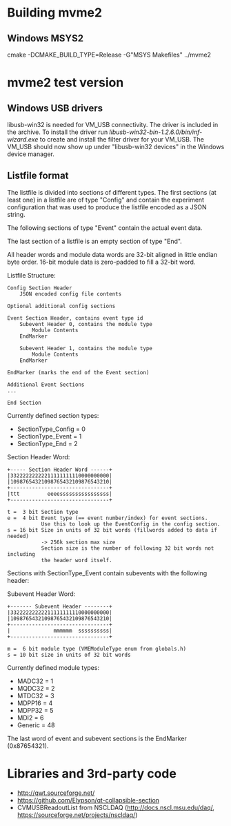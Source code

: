 # Building mvme2
## Windows MSYS2
  cmake -DCMAKE_BUILD_TYPE=Release -G"MSYS Makefiles" ../mvme2



# mvme2 test version

## Windows USB drivers

libusb-win32 is needed for VM_USB connectivity. The driver is included in the
archive. To install the driver run *libusb-win32-bin-1.2.6.0/bin/inf-wizard.exe*
to create and install the filter driver for your VM_USB. The VM_USB should now
show up under "libusb-win32 devices" in the Windows device manager.

## Listfile format

The listfile is divided into sections of different types. The first sections
(at least one) in a listfile are of type "Config" and contain the experiment
configuration that was used to produce the listfile encoded as a JSON string.

The following sections of type "Event" contain the actual event data.

The last section of a listfile is an empty section of type "End".

All header words and module data words are 32-bit aligned in little endian byte
order.  16-bit module data is zero-padded to fill a 32-bit word.

Listfile Structure:

    Config Section Header
        JSON encoded config file contents

    Optional additional config sections

    Event Section Header, contains event type id
        Subevent Header 0, contains the module type
            Module Contents
        EndMarker

        Subevent Header 1, contains the module type
            Module Contents
        EndMarker

    EndMarker (marks the end of the Event section)

    Additional Event Sections
    ...

    End Section

Currently defined section types:

* SectionType_Config = 0
* SectionType_Event  = 1
* SectionType_End    = 2


Section Header Word:

    +----- Section Header Word ------+
    |33222222222211111111110000000000|
    |10987654321098765432109876543210|
    +--------------------------------+
    |ttt         eeeessssssssssssssss|
    +--------------------------------+
    
    t =  3 bit Section type
    e =  4 bit Event type (== event number/index) for event sections.
               Use this to look up the EventConfig in the config section.
    s = 16 bit Size in units of 32 bit words (fillwords added to data if needed)
               -> 256k section max size
               Section size is the number of following 32 bit words not including
               the header word itself.

Sections with SectionType_Event contain subevents with the following header:

Subevent Header Word:

    +------- Subevent Header --------+
    |33222222222211111111110000000000|
    |10987654321098765432109876543210|
    +--------------------------------+
    |              mmmmmm  ssssssssss|
    +--------------------------------+
    
    m =  6 bit module type (VMEModuleType enum from globals.h)
    s = 10 bit size in units of 32 bit words

Currently defined module types:

* MADC32  = 1
* MQDC32  = 2
* MTDC32  = 3
* MDPP16  = 4
* MDPP32  = 5
* MDI2    = 6
* Generic = 48
 
The last word of event and subevent sections is the EndMarker (0x87654321).

# Libraries and 3rd-party code
* http://qwt.sourceforge.net/
* https://github.com/Elypson/qt-collapsible-section
* CVMUSBReadoutList from NSCLDAQ (http://docs.nscl.msu.edu/daq/,
  https://sourceforge.net/projects/nscldaq/)
